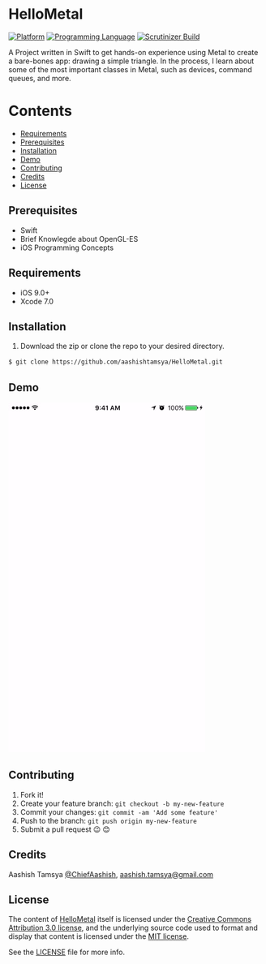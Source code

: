 # HelloMetal

[![Platform](https://img.shields.io/badge/platform-ios-lightgrey.svg)]()
[![Programming Language](https://img.shields.io/badge/language-swift-orange.svg)]()
[![Scrutinizer Build](https://img.shields.io/scrutinizer/build/g/filp/whoops.svg?maxAge=2592000)]()

A Project written in Swift to get hands-on experience using Metal to create a bare-bones app: drawing a simple triangle. In the process, I learn about some of the most important classes in Metal, such as devices, command queues, and more.


# Contents

-	[Requirements](#requirements)
-	[Prerequisites](#prerequisites)
-	[Installation](#installation)
-	[Demo](#demo)
-	[Contributing](#contributing)
-	[Credits](#credits)
-	[License](#license)


## Prerequisites

*	Swift
*	Brief Knowlegde about OpenGL-ES
*	iOS Programming Concepts	 

## Requirements
* iOS 9.0+
* Xcode 7.0

## Installation

1. Download the zip or clone the repo to your desired directory.

```sh
$ git clone https://github.com/aashishtamsya/HelloMetal.git 
```

## Demo

![DEMO](/Resources/DEMO.gif)

## Contributing

1. Fork it!
2. Create your feature branch: `git checkout -b my-new-feature`
3. Commit your changes: `git commit -am 'Add some feature'`
4. Push to the branch: `git push origin my-new-feature`
5. Submit a pull request 😉 😊

## Credits

Aashish Tamsya [@ChiefAashish](https://www.twitter.com/chiefaashish),
aashish.tamsya@gmail.com

## License

The content of [HelloMetal](https://github.com/aashishtamsya/HelloMetal) itself is licensed under the [Creative Commons Attribution 3.0 license](https://creativecommons.org/licenses/by/3.0/us/deed.en_US), and the underlying source code used to format and display that content is licensed under the [MIT license](https://opensource.org/licenses/mit-license.php).

See the [LICENSE](LICENSE.md) file for more info.